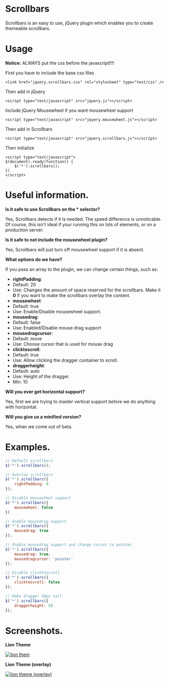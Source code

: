 # Scrollbars

Scrollbars is an easy to use, jQuery plugin which enables you to create themeable scrollbars.

# Usage

**Notice:** ALWAYS put the css before the javascript!!!!

First you have to include the base css files

	<link href="jquery.scrollbars.css" rel="stylesheet" type="text/css" />

Then add in jQuery

	<script type="text/javascript" src="jquery.js"></script>

Include jQuery Mousewheel if you want mousewheel support

	<script type="text/javascript" src="jquery.mousewheel.js"></script>

Then add in Scrollbars

	<script type="text/javascript" src="jquery.scrollbars.js"></script>

Then initialize

	<script type="text/javascript">
    $(document).ready(function() {
    	$('*').scrollbars();
    })
	</script>


# Useful information.

**Is it safe to use Scrollbars on the * selector?**

Yes, Scrollbars detects if it is needed. The speed difference is unnoticable. Of course, this isn't ideal if your running this on lots of elements, or on a production server.

**Is it safe to not include the mousewheel plugin?**

Yes, Scrollbars will just turn off mousewheel support if it is absent.

**What options do we have?**

If you pass an array to the plugin, we can change certain things, such as:

 - **rightPadding**:
  - Default: 20
  - Use: Changes the amount of space reserved for the scrollbars. Make it **0** if you want to make the scrollbars overlay the content.
 - **mousewheel**:
  - Default: true
  - Use: Enable/Disable mousewheel support.
 - **mousedrag**:
  - Default: false
  - Use: Enabled/Disable mouse drag support
 - **mousedragcursor**:
  - Default: move
  - Use: Choose cursor that is used for mouse drag
 - **clicktoscroll**:
  - Default: true
  - Use: Allow clicking the dragger container to scroll.
 - **draggerheight**:
  - Default: auto
  - Use: Height of the dragger.
  - Min: 10

**Will you ever get horizontal support?**

Yes, first we are trying to master vertical support before we do anything with horizontal.

**Will you give us a minified version?**

Yes, when we come out of beta.

# Examples.

```javascript
// Default scrollbars
$('*').scrollbars();

// Overlay scrollbars
$('*').scrollbars({
	rightPadding: 0
});

// Disable mousewheel support
$('*').scrollbars({
	mousewheel: false
})

// Enable mousedrag support
$('*').scrollbars({
	mousedrag: true
});

// Enable mousedrag support and change cursor to pointer
$('*').scrollbars({
	mousedrag: true,
	mousedragcursor: 'pointer'
});

// Disable clicktoscroll
$('*').scrollbars({
	clicktoscroll: false
});

// Make dragger 50px tall
$('*').scrollbars({
	draggerheight: 50
});
```

# Screenshots.

**Lion Theme**

[![lion them](http://s.nath.is/24_09_11_18_47_39.png)](http://s.nath.is/24_09_11_18_47_39.png)

**Lion Theme (overlay)**

[![lion theme (overlay)](http://s.nath.is/24_09_11_18_48_47.png)](http://s.nath.is/24_09_11_18_48_47.png)
